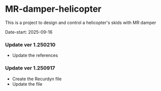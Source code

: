 # MR-damper-helicopter
This is a project to design and control a helicopter's skids with MR damper

Date-start: 2025-09-16


### Update ver 1.250210

- Update the references

### Update ver 1.250917

- Create the Recurdyn file
- Update the file